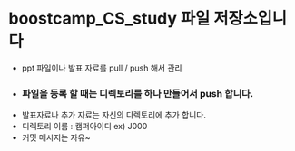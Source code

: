 # boostcamp_CS_study 파일 저장소입니다

- ppt 파일이나 발표 자료를 pull / push 해서 관리
- ### 파일을 등록 할 때는 디렉토리를 하나 만들어서 push 합니다.
- 발표자료나 추가 자료는 자신의 디렉토리에 추가 합니다.
- 디렉토리 이름 : 캠퍼아이디 ex) J000
- 커밋 메시지는 자유~
